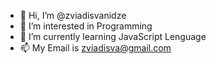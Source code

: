 - 👋 Hi, I’m @zviadisvanidze
- 👀 I’m interested in Programming
- 🌱 I’m currently learning JavaScript Lenguage
- 📫 My Email is zviadisva@gmail.com

<!---
zviadisvanidze/zviadisvanidze is a ✨ special ✨ repository because its `README.md` (this file) appears on your GitHub profile.
You can click the Preview link to take a look at your changes.
--->
